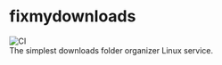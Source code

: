 # fixmydownloads
![CI](https://github.com/realaltffour/fixmydownloads/workflows/CI/badge.svg?branch=master&event=push) </br>
The simplest downloads folder organizer Linux service.
